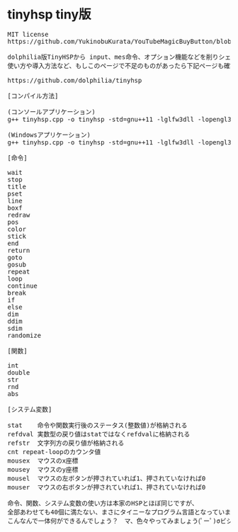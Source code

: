 # tinyhsp tiny版
<pre>
MIT license
https://github.com/YukinobuKurata/YouTubeMagicBuyButton/blob/master/MIT-LICENSE.txt

dolphilia版TinyHSPから input、mes命令、オプション機能などを削りシェイプアップしたものです。
使い方や導入方法など、もしこのページで不足のものがあったら下記ページも確認してみてください。

https://github.com/dolphilia/tinyhsp

[コンパイル方法]

(コンソールアプリケーション)
g++ tinyhsp.cpp -o tinyhsp -std=gnu++11 -lglfw3dll -lopengl32

(Windowsアプリケーション)
g++ tinyhsp.cpp -o tinyhsp -std=gnu++11 -lglfw3dll -lopengl32 -mwindows

[命令]

wait
stop
title
pset
line
boxf
redraw
pos
color
stick
end
return
goto
gosub
repeat
loop
continue
break
if
else
dim
ddim
sdim
randomize

[関数]

int
double
str
rnd
abs

[システム変数]

stat	命令や関数実行後のステータス(整数値)が格納される
refdval	実数型の戻り値はstatではなくrefdvalに格納される
refstr	文字列方の戻り値が格納される
cnt	repeat-loopのカウンタ値
mousex	マウスのx座標
mousey	マウスのy座標
mousel	マウスの左ボタンが押されていれば1、押されていなければ0
mouser	マウスの右ボタンが押されていれば1、押されていなければ0

命令、関数、システム変数の使い方は本家のHSPとほぼ同じですが、
全部あわせても40個に満たない、まさにタイニーなプログラム言語となっています。
こんなんで一体何ができるんでしょう？　マ、色々やってみましょう(ﾟーﾟ)σビシッ
</pre>

